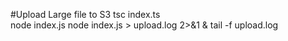 #Upload Large file to S3
tsc index.ts  
node index.js
node index.js > upload.log 2>&1 &
tail -f upload.log
